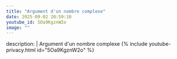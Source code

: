 ```yaml
---
title: "Argument d'un nombre complexe"
date: 2025-09-02 20:59:10 
youtube_id: 5Oa9KgznW2o
image: ""
---
```

description: |
  Argument d'un nombre complexe
{% include youtube-privacy.html id="5Oa9KgznW2o" %}
